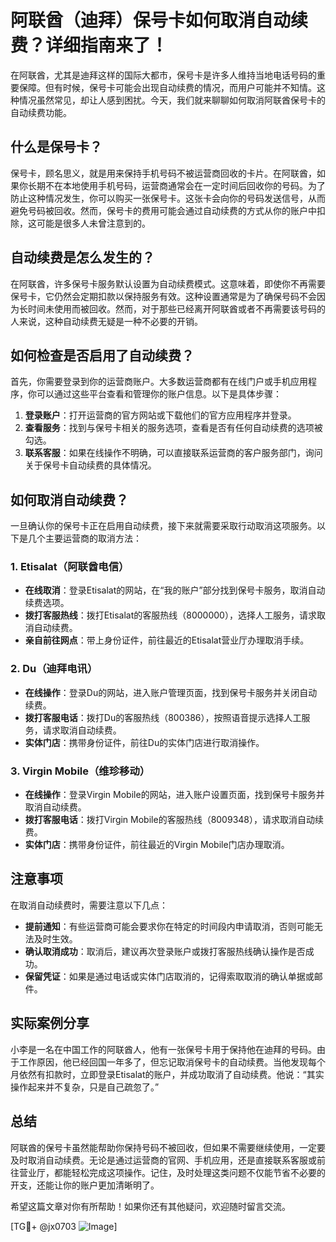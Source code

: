 # 阿联酋（迪拜）保号卡如何取消自动续费？详细指南来了！

在阿联酋，尤其是迪拜这样的国际大都市，保号卡是许多人维持当地电话号码的重要保障。但有时候，保号卡可能会出现自动续费的情况，而用户可能并不知情。这种情况虽然常见，却让人感到困扰。今天，我们就来聊聊如何取消阿联酋保号卡的自动续费功能。

## 什么是保号卡？

保号卡，顾名思义，就是用来保持手机号码不被运营商回收的卡片。在阿联酋，如果你长期不在本地使用手机号码，运营商通常会在一定时间后回收你的号码。为了防止这种情况发生，你可以购买一张保号卡。这张卡会向你的号码发送信号，从而避免号码被回收。然而，保号卡的费用可能会通过自动续费的方式从你的账户中扣除，这可能是很多人未曾注意到的。

## 自动续费是怎么发生的？

在阿联酋，许多保号卡服务默认设置为自动续费模式。这意味着，即使你不再需要保号卡，它仍然会定期扣款以保持服务有效。这种设置通常是为了确保号码不会因为长时间未使用而被回收。然而，对于那些已经离开阿联酋或者不再需要该号码的人来说，这种自动续费无疑是一种不必要的开销。

## 如何检查是否启用了自动续费？

首先，你需要登录到你的运营商账户。大多数运营商都有在线门户或手机应用程序，你可以通过这些平台查看和管理你的账户信息。以下是具体步骤：

1. **登录账户**：打开运营商的官方网站或下载他们的官方应用程序并登录。
2. **查看服务**：找到与保号卡相关的服务选项，查看是否有任何自动续费的选项被勾选。
3. **联系客服**：如果在线操作不明确，可以直接联系运营商的客户服务部门，询问关于保号卡自动续费的具体情况。

## 如何取消自动续费？

一旦确认你的保号卡正在启用自动续费，接下来就需要采取行动取消这项服务。以下是几个主要运营商的取消方法：

### 1. Etisalat（阿联酋电信）

- **在线取消**：登录Etisalat的网站，在“我的账户”部分找到保号卡服务，取消自动续费选项。
- **拨打客服热线**：拨打Etisalat的客服热线（8000000），选择人工服务，请求取消自动续费。
- **亲自前往网点**：带上身份证件，前往最近的Etisalat营业厅办理取消手续。

### 2. Du（迪拜电讯）

- **在线操作**：登录Du的网站，进入账户管理页面，找到保号卡服务并关闭自动续费。
- **拨打客服电话**：拨打Du的客服热线（800386），按照语音提示选择人工服务，请求取消自动续费。
- **实体门店**：携带身份证件，前往Du的实体门店进行取消操作。

### 3. Virgin Mobile（维珍移动）

- **在线操作**：登录Virgin Mobile的网站，进入账户设置页面，找到保号卡服务并取消自动续费。
- **拨打客服电话**：拨打Virgin Mobile的客服热线（8009348），请求取消自动续费。
- **实体门店**：携带身份证件，前往最近的Virgin Mobile门店办理取消。

## 注意事项

在取消自动续费时，需要注意以下几点：

- **提前通知**：有些运营商可能会要求你在特定的时间段内申请取消，否则可能无法及时生效。
- **确认取消成功**：取消后，建议再次登录账户或拨打客服热线确认操作是否成功。
- **保留凭证**：如果是通过电话或实体门店取消的，记得索取取消的确认单据或邮件。

## 实际案例分享

小李是一名在中国工作的阿联酋人，他有一张保号卡用于保持他在迪拜的号码。由于工作原因，他已经回国一年多了，但忘记取消保号卡的自动续费。当他发现每个月依然有扣款时，立即登录Etisalat的账户，并成功取消了自动续费。他说：“其实操作起来并不复杂，只是自己疏忽了。”

## 总结

阿联酋的保号卡虽然能帮助你保持号码不被回收，但如果不需要继续使用，一定要及时取消自动续费。无论是通过运营商的官网、手机应用，还是直接联系客服或前往营业厅，都能轻松完成这项操作。记住，及时处理这类问题不仅能节省不必要的开支，还能让你的账户更加清晰明了。

希望这篇文章对你有所帮助！如果你还有其他疑问，欢迎随时留言交流。

[TG💪+ @jx0703 ![Image](https://github.com/user-attachments/assets/dbca1d08-cadb-493c-b0ec-ad6f7a83f270)]